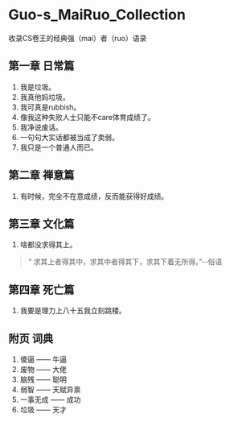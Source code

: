 # Guo-s_MaiRuo_Collection
收录CS卷王的经典强（mai）者（ruo）语录

## 第一章  日常篇
1. 我是垃圾。
2. 我真他妈垃圾。
3. 我可真是rubbish。
4. 像我这种失败人士只能不care体育成绩了。
5. 我净说废话。
6. 一句句大实话都被当成了卖弱。
7. 我只是一个普通人而已。


## 第二章 禅意篇
1. 有时候，完全不在意成绩，反而能获得好成绩。


## 第三章 文化篇
1. 啥都没求得其上。</br>
>“ 求其上者得其中，求其中者得其下，求其下着无所得。”--俗语


## 第四章 死亡篇
1. 我要是理力上八十五我立刻跳楼。


## 附页 词典
1. 傻逼 —— 牛逼
2. 废物 —— 大佬
3. 脑残 —— 聪明
4. 弱智 —— 天赋异禀
5. 一事无成 —— 成功
6. 垃圾 —— 天才
